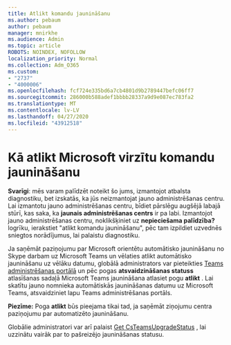 ```yaml
---
title: Atlikt komandu jaunināšanu
ms.author: pebaum
author: pebaum
manager: mnirkhe
ms.audience: Admin
ms.topic: article
ROBOTS: NOINDEX, NOFOLLOW
localization_priority: Normal
ms.collection: Adm_O365
ms.custom:
- "2737"
- "4000006"
ms.openlocfilehash: fcf724e335bd6a7cb4801d9b2789447befc06ff7
ms.sourcegitcommit: 286000b588adef1bbbb28337a9d9e087ec783fa2
ms.translationtype: MT
ms.contentlocale: lv-LV
ms.lasthandoff: 04/27/2020
ms.locfileid: "43912518"
---
```

# <a name="how-to-postpone-the-microsoft-driven-teams-upgrade"></a>Kā atlikt Microsoft virzītu komandu jaunināšanu

**Svarīgi**: mēs varam palīdzēt noteikt šo jums, izmantojot atbalsta diagnostiku, bet izskatās, ka jūs neizmantojat jauno administrēšanas centru. Lai izmantotu jauno administrēšanas centru, bīdiet pārslēgu augšējā labajā stūrī, kas saka, ka **jaunais administrēšanas centrs** ir pa labi. Izmantojot jauno administrēšanas centru, noklikšķiniet uz **nepieciešama palīdzība?** logrīku, ierakstiet "atlikt komandu jaunināšanu", pēc tam izpildiet uzvednēs sniegtos norādījumus, lai palaistu diagnostiku.

Ja saņēmāt paziņojumu par Microsoft orientētu automātisko jaunināšanu no Skype darbam uz Microsoft Teams un vēlaties atlikt automātisko jaunināšanu uz vēlāku datumu, globālā administrators var pieteikties [Teams administrēšanas portālā](https://admin.teams.microsoft.com/dashboard) un pēc pogas **atsvaidzināšanas statuss** atlasīšanas sadaļā Microsoft Teams jaunināšana atlasiet pogu **atlikt** . Lai skatītu jauno nomnieka automātiskās jaunināšanas datumu uz Microsoft Teams, atsvaidziniet lapu Teams administrēšanas portāls.

**Piezīme:** Poga **atlikt** būs pieejama tikai tad, ja saņēmāt ziņojumu centra paziņojumu par automatizēto jaunināšanu. 

Globālie administratori var arī palaist [Get CsTeamsUpgradeStatus](https://docs.microsoft.com/powershell/module/skype/get-csteamsupgradestatus?view=skype-ps) , lai uzzinātu vairāk par to pašreizējo jaunināšanas statusu.
